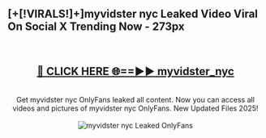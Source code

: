 <h2>[+[!VIRALS!]+]myvidster nyc Leaked Video Viral On Social X Trending Now - 273px</h2>
<br>
<div align="center">
<h2><a href="https://libra.edu.pl?myvidster_nyc" rel="nofollow">🔴 CLICK HERE 🌐==►► myvidster_nyc</a></h2>
<br>
Get myvidster nyc OnlyFans leaked all content. Now you can access all videos and pictures of myvidster nyc OnlyFans. New Updated Files 2025!
<br>
<br>
<a href="https://libra.edu.pl?myvidster_nyc" rel="nofollow" data-target="animated-image.originalLink"><img src="https://i.ibb.co.com/WyWwxjT/player-gif2.gif" alt="myvidster nyc Leaked OnlyFans" style="max-width: 100%; display: inline-block;" data-target="animated-image.originalImage"></a>
</div>
<br>